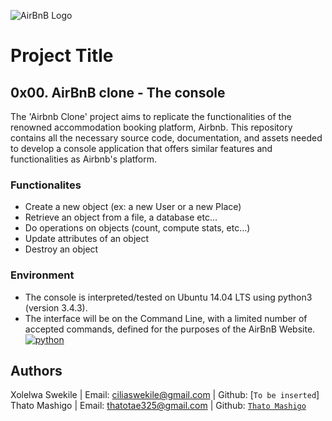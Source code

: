 
![AirBnB Logo](https://www.pngitem.com/pimgs/m/132-1322125_transparent-background-airbnb-logo-hd-png-download.png)

# Project Title

## 0x00. AirBnB clone - The console

The 'Airbnb Clone' project aims to replicate the functionalities of the renowned accommodation booking platform, Airbnb. This repository contains all the necessary source code, documentation, and assets needed to develop a console application that offers similar features and functionalities as Airbnb's platform.

### Functionalites 

- Create a new object (ex: a new User or a new Place)
- Retrieve an object from a file, a database etc…
- Do operations on objects (count, compute stats, etc…)
- Update attributes of an object
- Destroy an object

### Environment
- The console is interpreted/tested on Ubuntu 14.04 LTS using python3 (version 3.4.3).
- The interface will be on the Command Line, with a limited number of accepted commands, defined for the purposes of the AirBnB Website.
[![python](https://img.shields.io/badge/Python-3.9-3776AB.svg?style=flat&logo=python&logoColor=white)](https://www.python.org)

## Authors

Xolelwa Swekile | Email: ciliaswekile@gmail.com | Github: [`To be inserted`]
Thato Mashigo | Email: thatotae325@gmail.com | Github: [`Thato Mashigo`](https://github.com/Polarthebear)
